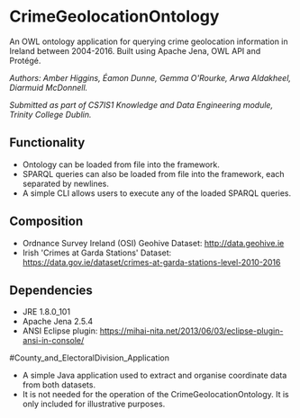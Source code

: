 # CrimeGeolocationOntology
An OWL ontology application for querying crime geolocation information in Ireland between 2004-2016. Built using Apache Jena, OWL API and Protégé.

<i>Authors: Amber Higgins, Éamon Dunne, Gemma O'Rourke, Arwa Aldakheel, Diarmuid McDonnell.
  
  Submitted as part of CS7IS1 Knowledge and Data Engineering module, Trinity College Dublin.</i>

## Functionality
* Ontology can be loaded from file into the framework.
* SPARQL queries can also be loaded from file into the framework, each separated by newlines.
* A simple CLI allows users to execute any of the loaded SPARQL queries.

## Composition
* Ordnance Survey Ireland (OSI) Geohive Dataset: http://data.geohive.ie
* Irish 'Crimes at Garda Stations' Dataset: https://data.gov.ie/dataset/crimes-at-garda-stations-level-2010-2016

## Dependencies
* JRE 1.8.0_101
* Apache Jena 2.5.4
* ANSI Eclipse plugin: https://mihai-nita.net/2013/06/03/eclipse-plugin-ansi-in-console/

#County_and_ElectoralDivision_Application
* A simple Java application used to extract and organise coordinate data from both datasets.
* It is not needed for the operation of the CrimeGeolocationOntology. It is only included for illustrative purposes.



